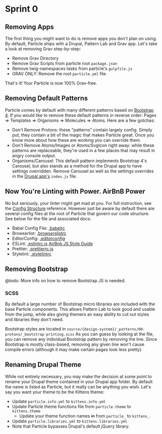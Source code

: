 # Sprint 0

## Removing Apps

The first thing you might want to do is remove apps you don't plan on using. By default, Particle ships with a Drupal, Pattern Lab and Grav app. Let's take a look at removing Grav step-by-step:

* Remove Grav Directory
* Remove Grav Scripts from particle root `package.json`
* Remove twig-namespaces tasks from particle's `gulpfile.js`
* GRAV ONLY: Remove the root `particle.yml` file.

That's it! Your Particle is now 100% Grav-free.

## Removing Default Patterns

Particle comes by default with many different patterns based on [Bootstrap 4](https://getbootstrap.com/). If you would like to remove these default patterns in reverse order: Pages =&gt; Templates =&gt; Organisms =&gt; Molecules =&gt; Atoms. Here are a few gotchas:

* Don't Remove Protons: these "patterns" contain largely config. Simply put, they contain a bit of the magic that makes Particle great. Once you know more about how these are working you can override them.
* Don't Remove Atoms/Images or Atoms/SvgIcon right away: while these patterns are replaceable, they're used in a few places that may result in angry console output.
* Organisms/Carousel: This default pattern implements Bootstrap 4's Carousel, but also stands as a method for the Drupal app to have settings overridden. Remove Carousel as well as the settings overrides in the [Drupal app's](https://github.com/phase2/particle/blob/master/apps/drupal/index.js) `index.js` file.

## Now You're Linting with Power. AirBnB Power

No but seriously, your linter might get mad at you. For full instruction, see the [Config Structure](architecture/component-structure.md) reference. However just be aware by default there are several config files at the root of Particle that govern our code structure. See below for the file and associated docs:

* Babel Config File: [.babelrc](https://babeljs.io/docs/en/)
* Browserlist: [.browserslistrc](https://github.com/browserslist/browserslist)
* EditorConfig: [.editorconfig](https://editorconfig.org/)
* ESLint: [.eslintrc.js](https://eslint.org/) [AirBnb JS Style Guide](https://github.com/airbnb/javascript)
* Prettier: [.prettierrc.js](https://prettier.io/)
* Stylelint: [.stylelintrc](https://stylelint.io/user-guide/)

## Removing Bootstrap

@todo: More info on how to remove Bootstrap JS is needed.

### SCSS

By default a large number of Bootstrap micro libraries are included with the base Particle components. This allows Pattern Lab to look good and usable from the jump, while also giving themers an easy ability to cut out styles and libraries they don't need.

Bootstrap styles are located in `source/{design-system}/_patterns/00-protons/_bootstrap-printing.scss` As you can guess by looking at the file, you can remove any individual Bootstrap pattern by removing the line. Since Bootstrap is mostly class-based, removing any given line won't cause compile errors \(although it may make certain pages look less pretty\)

## Renaming Drupal Theme

While not entirely necessary, you may make the decision at some point to rename your Drupal theme contained in your Drupal app folder. By default the name is listed as Particle, but it really can be anything you wish. Let's say you want your theme to be the Kittens theme:

* Update `particle.info.yml` to `kittens.info.yml`
* Update Particle theme functions file from `particle.theme` to `kittens.theme`
  * Update your theme function names ~~in~~ from `particle_` to `kittens_`.
* Update `particle.libraries.yml` to `kittens.libraries.yml`
* Note that Particle bypasses Drupal's default jQuery library.


